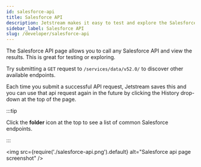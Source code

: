 ```yaml
---
id: salesforce-api
title: Salesforce API
description: Jetstream makes it easy to test and explore the Salesforce API.
sidebar_label: Salesforce API
slug: /developer/salesforce-api
---
```


The Salesforce API page allows you to call any Salesforce API and view the results. This is great for testing or exploring.

Try submitting a `GET` request to `/services/data/v52.0/` to discover other available endpoints.

Each time you submit a successful API request, Jetstream saves this and you can use that api request again in the future by clicking the History drop-down at the top of the page.

:::tip

Click the **folder** icon at the top to see a list of common Salesforce endpoints.

:::

<img src={require('./salesforce-api.png').default} alt="Salesforce api page screenshot" />

